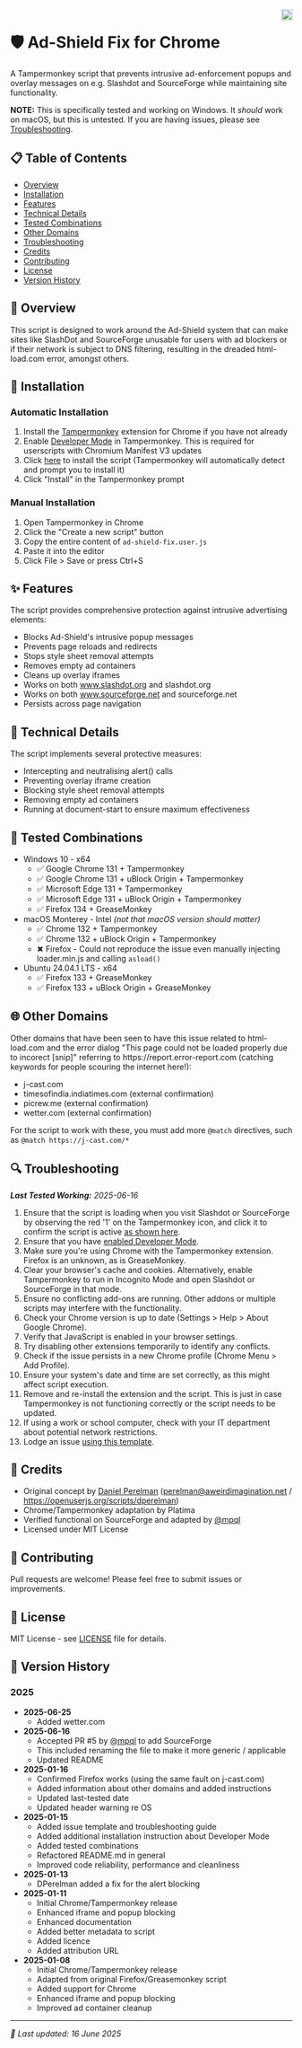 <img align="right" src="https://visitor-badge.laobi.icu/badge?page_id=platima.slashdotadfix" height="20" />

# 🛡️ Ad-Shield Fix for Chrome

A Tampermonkey script that prevents intrusive ad-enforcement popups and overlay messages on e.g. Slashdot and SourceForge while maintaining site functionality.

**NOTE:** This is specifically tested and working on Windows. It *should* work on macOS, but this is untested. If you are having issues, please see [Troubleshooting](#-troubleshooting).

## 📋 Table of Contents
- [Overview](#-overview)
- [Installation](#-installation)
- [Features](#-features)
- [Technical Details](#-technical-details)
- [Tested Combinations](#-tested-combinations)
- [Other Domains](#-other-domains)
- [Troubleshooting](#-troubleshooting)
- [Credits](#-credits)
- [Contributing](#-contributing)
- [License](#-license)
- [Version History](#-version-history)

## 🎯 Overview
This script is designed to work around the Ad-Shield system that can make sites like SlashDot and SourceForge unusable for users with ad blockers or if their network is subject to DNS filtering, resulting in the dreaded html-load.com error, amongst others. 

## 💾 Installation
### Automatic Installation
1. Install the [Tampermonkey](https://chrome.google.com/webstore/detail/Tampermonkey/dhdgffkkebhmkfjojejmpbldmpobfkfo) extension for Chrome if you have not already
2. Enable [Developer Mode](https://www.Tampermonkey.net/faq.php#Q209) in Tampermonkey. This is required for userscripts with Chromium Manifest V3 updates
3. Click [here](https://github.com/platima/Ad-Shield_Fix/raw/main/ad-shield-fix.user.js) to install the script (Tampermonkey will automatically detect and prompt you to install it)
4. Click "Install" in the Tampermonkey prompt

### Manual Installation
1. Open Tampermonkey in Chrome
2. Click the "Create a new script" button
3. Copy the entire content of `ad-shield-fix.user.js`
4. Paste it into the editor
5. Click File > Save or press Ctrl+S

## ✨ Features
The script provides comprehensive protection against intrusive advertising elements:

- Blocks Ad-Shield's intrusive popup messages
- Prevents page reloads and redirects
- Stops style sheet removal attempts
- Removes empty ad containers
- Cleans up overlay iframes
- Works on both www.slashdot.org and slashdot.org
- Works on both www.sourceforge.net and sourceforge.net
- Persists across page navigation

## 🔧 Technical Details
The script implements several protective measures:

- Intercepting and neutralising alert() calls
- Preventing overlay iframe creation
- Blocking style sheet removal attempts
- Removing empty ad containers
- Running at document-start to ensure maximum effectiveness

## 🧪 Tested Combinations

- Windows 10 - x64
  - ✅ Google Chrome 131 + Tampermonkey
  - ✅ Google Chrome 131 + uBlock Origin + Tampermonkey
  - ✅ Microsoft Edge 131 + Tampermonkey
  - ✅ Microsoft Edge 131 + uBlock Origin + Tampermonkey
  - ✅ Firefox 134 + GreaseMonkey
- macOS Monterey - Intel _(not that macOS version should matter)_
  - ✅ Chrome 132 + Tampermonkey
  - ✅ Chrome 132 + uBlock Origin + Tampermonkey
  - ✖ Firefox - Could not reproduce the issue even manually injecting loader.min.js and calling `asload()`
- Ubuntu 24.04.1 LTS - x64
  - ✅ Firefox 133 + GreaseMonkey
  - ✅ Firefox 133 + uBlock Origin + GreaseMonkey

## 🌐 Other Domains
Other domains that have been seen to have this issue related to html-load.com and the error dialog "This page could not be loaded properly due to incorect [snip]" referring to ht<span>tps://</span>report.error-report.com (catching keywords for people scouring the internet here!):

- j-cast.com
- timesofindia.indiatimes.com (external confirmation)
- picrew.me (external confirmation)
- wetter.com (external confirmation)

For the script to work with these, you must add more `@match` directives, such as
`@match https://j-cast.com/*`

## 🔍 Troubleshooting
***Last Tested Working:** 2025-06-16*

1. Ensure that the script is loading when you visit Slashdot or SourceForge by observing the red '1' on the Tampermonkey icon, and click it to confirm the script is active [as shown here](Example.png).
2. Ensure that you have [enabled Developer Mode](https://www.Tampermonkey.net/faq.php#Q209).
3. Make sure you're using Chrome with the Tampermonkey extension. Firefox is an unknown, as is GreaseMonkey.
4. Clear your browser's cache and cookies. Alternatively, enable Tampermonkey to run in Incognito Mode and open Slashdot or SourceForge in that mode.
5. Ensure no conflicting add-ons are running. Other addons or multiple scripts may interfere with the functionality.
6. Check your Chrome version is up to date (Settings > Help > About Google Chrome).
7. Verify that JavaScript is enabled in your browser settings.
8. Try disabling other extensions temporarily to identify any conflicts.
9. Check if the issue persists in a new Chrome profile (Chrome Menu > Add Profile).
10. Ensure your system's date and time are set correctly, as this might affect script execution.
11. Remove and re-install the extension and the script. This is just in case Tampermonkey is not functioning correctly or the script needs to be updated.
12. If using a work or school computer, check with your IT department about potential network restrictions.
13. Lodge an issue [using this template](https://github.com/platima/Ad-Shield_Fix/issues/new?labels=bug&template=bug_report.md&title=%5BBUG%5D).

## 👥 Credits
- Original concept by [Daniel Perelman](https://github.com/dperelman) (perelman@aweirdimagination.net / https://openuserjs.org/scripts/dperelman)
- Chrome/Tampermonkey adaptation by Platima
- Verified functional on SourceForge and adapted by [@mpql](https://github.com/mpql)
- Licensed under MIT License

## 🤝 Contributing
Pull requests are welcome! Please feel free to submit issues or improvements.

## 📄 License
MIT License - see [LICENSE](LICENSE) file for details.

## 📅 Version History

### 2025
- **2025-06-25**
  - Added wetter.com
- **2025-06-16**
  - Accepted PR #5 by [@mpql](https://github.com/mpql) to add SourceForge
  - This included renaming the file to make it more generic / applicable
  - Updated README
- **2025-01-16**
  - Confirmed Firefox works (using the same fault on j-cast.com)
  - Added information about other domains and added instructions
  - Updated last-tested date
  - Updated header warning re OS
- **2025-01-15**
  - Added issue template and troubleshooting guide
  - Added additional installation instruction about Developer Mode
  - Added tested combinations
  - Refactored README.md in general
  - Improved code reliability, performance and cleanliness
- **2025-01-13**
  - DPerelman added a fix for the alert blocking
- **2025-01-11**
  - Initial Chrome/Tampermonkey release
  - Enhanced iframe and popup blocking
  - Enhanced documentation
  - Added better metadata to script
  - Added licence
  - Added attribution URL
- **2025-01-08**
  - Initial Chrome/Tampermonkey release
  - Adapted from original Firefox/Greasemonkey script
  - Added support for Chrome
  - Enhanced iframe and popup blocking
  - Improved ad container cleanup

---
*🔄 Last updated: 16 June 2025*
